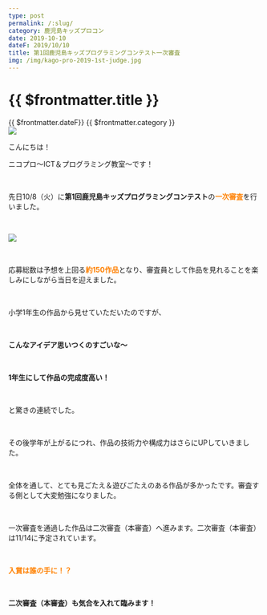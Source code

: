```yaml
---
type: post
permalink: /:slug/
category: 鹿児島キッズプロコン
date: 2019-10-10
dateF: 2019/10/10
title: 第1回鹿児島キッズプログラミングコンテスト一次審査
img: /img/kago-pro-2019-1st-judge.jpg
---
```


# {{ $frontmatter.title }}

<div>
<span class="post-date">{{ $frontmatter.dateF}}</span>
<span class="post-category">{{ $frontmatter.category }}</span>
</div>

<img class="post-in-image" src="/img/kago-pro-2019-1st-judge.jpg"/>

こんにちは！

ニコプロ～ICT＆プログラミング教室～です！

<br>

先日10/8（火）に**第1回鹿児島キッズプログラミングコンテスト**の<font color="#ff8000">**一次審査**</font>を行いました。

<br>

<a href="https://sites.google.com/view/kids-prog/" target="_blank"><img src="/img/kids_kago_banner.png"/></a>

<br>

応募総数は予想を上回る<font color="#ff8000">**約150作品**</font>となり、審査員として作品を見れることを楽しみにしながら当日を迎えました。

<br>

小学1年生の作品から見せていただいたのですが、

<br>

**こんなアイデア思いつくのすごいな〜**

<br>

**1年生にして作品の完成度高い！**

<br>

と驚きの連続でした。

<br>

その後学年が上がるにつれ、作品の技術力や構成力はさらにUPしていきました。

<br>

全体を通して、とても見ごたえ＆遊びごたえのある作品が多かったです。審査する側として大変勉強になりました。

<br>

一次審査を通過した作品は二次審査（本審査）へ進みます。二次審査（本審査）は11/14に予定されています。

<br>

<font color="#ff8000">**入賞は誰の手に！？**</font>

<br>

**二次審査（本審査）も気合を入れて臨みます！**
